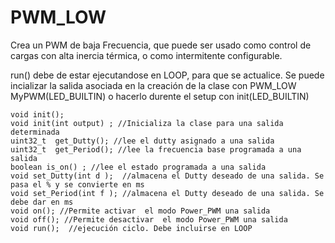 # PWM_LOW
Crea un PWM de baja Frecuencia, que puede ser usado como control de cargas con alta inercia térmica, o como intermitente configurable.

run() debe de estar ejecutandose en LOOP, para que se actualice.
Se puede incializar la salida asociada en la creación de la clase con PWM_LOW MyPWM(LED_BUILTIN) 
o hacerlo durente el setup con init(LED_BUILTIN)


    void init();
    void init(int output) ; //Inicializa la clase para una salida determinada
    uint32_t  get_Dutty(); //lee el dutty asignado a una salida
    uint32_t  get_Period(); //lee la frecuencia base programada a una salida
    boolean is_on() ; //lee el estado programada a una salida
    void set_Dutty(int d );  //almacena el Dutty deseado de una salida. Se pasa el % y se convierte en ms
    void set_Period(int f ); //almacena el Dutty deseado de una salida. Se debe dar en ms
    void on(); //Permite activar  el modo Power_PWM una salida
    void off(); //Permite desactivar  el modo Power_PWM una salida 
    void run();  //ejecución ciclo. Debe incluirse en LOOP
